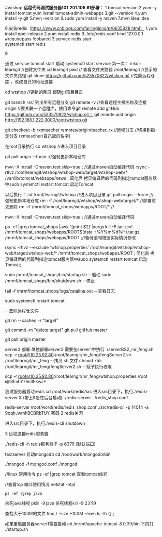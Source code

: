



#wtshop
**远程代码测试服务器101.201.106.61部署：**
1.tomcat version
2.yum -y install tomcat 
     yum install tomcat-admin-webapps
3.git --version
4.yum install -y git
5.mvn -version
6.sudo yum install -y maven
7.mvn idea:idea

8.安装redis（https://www.cnblogs.com/fanlinglong/p/6635828.html）
    1.yum install epel-release
    2.yum install redis
    3. /etc/redis.conf  bind 127.0.0.1 #requirepass foobared 
    3.service redis start  
   systemctl start redis
   
   
9 

  通过  service tomcat start 启动
   systemctl start service
第一次：
mkdir learngit //创建文件夹
cd learngit
pwd   // 查看文件夹路径
/root/learngit   //显示的文件夹路径
git clone https://github.com/523570822/wtshop.git  //克隆远程仓库 ，改成自己的地址连接


cd wtshop //更新的目录 跟随git项目目录

git branch -a// 列出所有远程分支
  git remote -v   //查看远程主机名称及连接 origin
  //要关联一个远程库，使用命令git remote add gitHub https://github.com/523570822/wtshop.git； git remote add origin http://192.168.1.222:3000/root/wtshop.git

git checkout  -b rxmteacher  remotes/origin/teacher_rx  //远程分支   //切换到指定分支  rxmteacher(自己起的名字)


 在root目录执行
 cd wtshop   //进入项目目录
 
 git pull origin    --force ;//强制更新本地仓库
 
 
 mvn -X install -Dmaven.test.skip=true ; //通过maven自动编译代码
rsync -rtlvz   /root/learngit/wtshop/wtshop-web/target/wtshop-web/*  /var/lib/tomcat/webapps/news  ;   简化后 拷贝编译后的代码到指定tomcat服务器中sudo systemctl restart tomcat  启动Tomcat
 
 

以后执行：
cd /root/learngit/wtshop //进入项目目录
git pull origin   --force ;//强制更新本地仓库
rm -rf /root/learngit/wtshop/wtshop-web/target/*     //部署前先删除
rm -rf /mrmf/tomcat_shops/webapps/ROOT/*     //


mvn -X install -Dmaven.test.skip=true ; //通过maven自动编译代码


ps -ef |grep tomcat_shops |awk '{print $2}'|xargs kill -9
tar zcvf /mrmf/tomcat_shops/webapps/ROOT$(date +%Y%m%d%H).tar.gz /mrmf/tomcat_shops/webapps/ROOT ;//备份语句根据实际情况修改
 
rsync -rtlvz --exclude 'wtshop.properties' /root/learngit/wtshop/wtshop-web/target/wtshop-web/*  /mrmf/tomcat_shops/webapps/ROOT  ;   简化后 拷贝编译后的代码到指定tomcat服务器中sudo systemctl restart tomcat  启动Tomcat; 




 sudo /mrmf/tomcat_shops/bin/startup.sh  --启动
 sudo /mrmf/tomcat_shops/bin/shutdown.sh  --停止
 
 
tail -f /mrmf/tomcat_shops/logs/catalina.out  --查看日志

sudo systemctl restart tomcat

--去除远程仓文件

git rm --cached -r  "target"


 git commit -m "delete target"
 git pull gitHub master
 
  git pull  origin master
  
  
  server2 部署
  单独部署server2 需要在server1中执行 ./serverBS2_mr_feng.sh
  scp -r   root@10.25.92.80:/root/learngit/mr_feng/fengServer2.sh   /root/learngit/mr_feng    --拷贝.sh 文件
  chmod 755 /root/learngit/mr_feng/fengServer2.sh   --赋予执行权限
  
  scp -r   root@10.25.92.80:/root/learngit/mr_feng/wtshop.properties /root
  i@8fmhY7!m3FkwJ*
  
  




   
  测试服务器启动redis
  cd  /root/work/redis/src
  进入src目录下，执行./redis-server & (带上&是在后台启动)
                      ./redis-server ../redis_shop.conf
                      
   redis-server /root/word/redis/redis_shop.conf
./src/redis-cli -p 14014 -a  9qqhJwmhBCBRbTUY 密码
  2 redis关闭
  
  进入src目录下，执行./redis-cli shutdown
  
  3 远程连接redis服务器
  
  ./redis-cli -h redis服务器IP -p 6379 (默认端口)
   
   
   textserver 启动mongodb
   cd /root/work/mongodb/bin
   
   ./mongod -f mongod.conf
 ./mongod

    
  //linux 常用命令
   ps -ef |grep tomcat  查看tomcat线程
   
   //查看tcp 端口使用情况
    netstat -ntpl
   
    ps -ef |grep java
   杀死java线程  pkill -9  java
   杀死线程kill -9 23119
   
   
   查找大于100M的文件
  find / -size +100M -exec ls -lh {} \;
  
  
  如果重启服务器server1需要启动
  cd /mrmf/apache-tomcat-8.0.30/bin 下的打
  ./startup.sh
  

 





